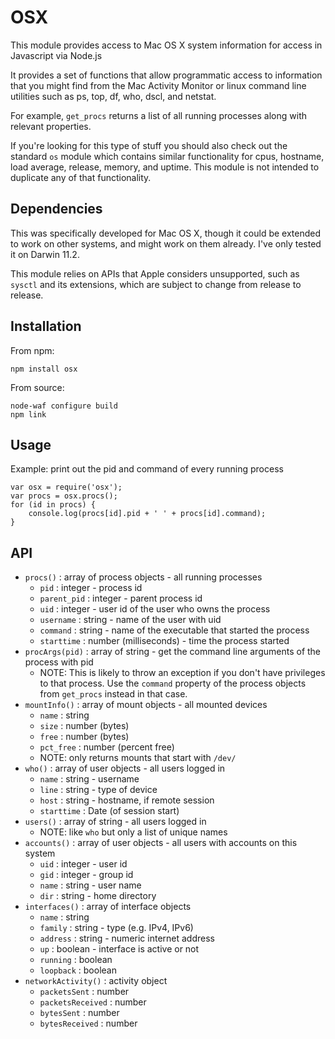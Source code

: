 OSX
===

This module provides access to Mac OS X system information for access in Javascript via Node.js

It provides a set of functions that allow programmatic access to information that you might find from the Mac Activity Monitor or linux command line utilities such as ps, top, df, who, dscl, and netstat.

For example, `get_procs` returns a list of all running processes along with relevant properties.

If you're looking for this type of stuff you should also check out the standard `os` module which contains similar functionality for cpus, hostname, load average, release, memory, and uptime. This module is not intended to duplicate any of that functionality.

Dependencies
------------

This was specifically developed for Mac OS X, though it could be extended to work on other systems, and might work on them already. I've only tested it on Darwin 11.2.

This module relies on APIs that Apple considers unsupported, such as `sysctl` and its extensions, which are subject to change from release to release.

Installation
------------

From npm:

    npm install osx

From source:

    node-waf configure build
    npm link

Usage
-----

Example: print out the pid and command of every running process

    var osx = require('osx');
    var procs = osx.procs();
    for (id in procs) {
        console.log(procs[id].pid + ' ' + procs[id].command);
    }

API
---

 * `procs()` : array of process objects - all running processes
   * `pid` : integer - process id
   * `parent_pid` : integer - parent process id
   * `uid` : integer - user id of the user who owns the process
   * `username` : string - name of the user with uid
   * `command` : string - name of the executable that started the process
   * `starttime` : number (milliseconds) - time the process started
 * `procArgs(pid)` : array of string - get the command line arguments of the process with pid
   * NOTE: This is likely to throw an exception if you don't have privileges to that process. Use the `command` property of the process objects from `get_procs` instead in that case.
 * `mountInfo()` : array of mount objects - all mounted devices
   * `name` : string
   * `size` : number (bytes)
   * `free` : number (bytes)
   * `pct_free` : number (percent free)
   * NOTE: only returns mounts that start with `/dev/`
 * `who()` : array of user objects - all users logged in
   * `name` : string - username
   * `line` : string - type of device
   * `host` : string - hostname, if remote session
   * `starttime` : Date (of session start)
 * `users()` : array of string - all users logged in
   * NOTE: like `who` but only a list of unique names
 * `accounts()` : array of user objects - all users with accounts on this system
   * `uid` : integer - user id
   * `gid` : integer - group id
   * `name` : string - user name
   * `dir` : string - home directory
 * `interfaces()` : array of interface objects
    * `name` : string
    * `family` : string - type (e.g. IPv4, IPv6)
    * `address` : string - numeric internet address
    * `up` : boolean - interface is active or not
    * `running` : boolean
    * `loopback` : boolean
 * `networkActivity()` : activity object
   * `packetsSent` : number
   * `packetsReceived` : number
   * `bytesSent` : number
   * `bytesReceived` : number

